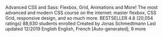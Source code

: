 Advanced CSS and Sass: Flexbox, Grid, Animations and More!
The most advanced and modern CSS course on the internet: master flexbox, CSS Grid, responsive design, and so much more.
BESTSELLER
4.8 (20,054 ratings)
88,630 students enrolled
Created by Jonas Schmedtmann
Last updated 12/2019
 English
 English, French [Auto-generated], 9 more

